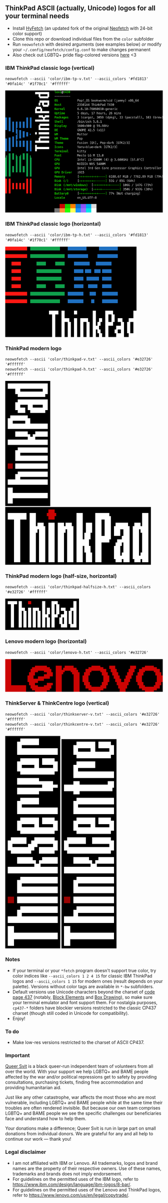 ## ThinkPad ASCII (actually, Unicode) logos for all your terminal needs ##

* Install [HyFetch](https://github.com/hykilpikonna/hyfetch) (an updated fork of the original [Neofetch](https://github.com/dylanaraps/neofetch) with 24-bit color support)
* Clone this repo *or* download individual files from the `color` subfolder
* Run `neowofetch` with desired arguments (see examples below) *or* modify your `~/.config/neofetch/config.conf` to make changes permanent
* Also check out LGBTQ+ pride flag-colored versions [here](https://github.com/roadkell/ascii-logos-uwu) <3

### IBM ThinkPad classic logo (vertical) ###
```
neowofetch --ascii 'color/ibm-tp-v.txt' --ascii_colors '#fd1813' '#0fa14c' '#1f70c1' '#ffffff'
```
![Neofetch with IBM ThinkPad classic logo (vertical)](./screenshots/ibm-tp-v-full.png?raw=true)

### IBM ThinkPad classic logo (horizontal) ###
```
neowofetch --ascii 'color/ibm-tp-h.txt' --ascii_colors '#fd1813' '#0fa14c' '#1f70c1' '#ffffff'
```
![IBM ThinkPad classic logo (horizontal)](./screenshots/ibm-tp-h.png?raw=true)

### ThinkPad modern logo ###
```
neowofetch --ascii 'color/thinkpad-v.txt' --ascii_colors '#e32726' '#ffffff'
neowofetch --ascii 'color/thinkpad-h.txt' --ascii_colors '#e32726' '#ffffff'
```
![ThinkPad modern logo (vertical)](./screenshots/thinkpad-v.png?raw=true)
![ThinkPad modern logo (horizontal)](./screenshots/thinkpad-h.png?raw=true)

### ThinkPad modern logo (half-size, horizontal) ###
```
neowofetch --ascii 'color/thinkpad-halfsize-h.txt' --ascii_colors '#e32726' '#ffffff'
```
![ThinkPad modern logo (half-size, horizontal)](./screenshots/thinkpad-halfsize-h.png?raw=true)

### Lenovo modern logo (horizontal) ###
```
neowofetch --ascii 'color/lenovo-h.txt' --ascii_colors '#e32726'
```
![Lenovo modern logo (horizontal)](./screenshots/lenovo-h.png?raw=true)

### ThinkServer & ThinkCentre logo (vertical) ###
```
neowofetch --ascii 'color/thinkserver-v.txt' --ascii_colors '#e32726' '#ffffff'
neowofetch --ascii 'color/thinkcentre-v.txt' --ascii_colors '#e32726' '#ffffff'
```
![ThinkServer logo (vertical)](./screenshots/thinkserver-v.png?raw=true)
![ThinkCentre logo (vertical)](./screenshots/thinkcentre-v.png?raw=true)

### Notes ###

* If your terminal or your `*fetch` program doesn't support true color, try color indices like `--ascii_colors 1 2 4 15` for classic IBM ThinkPad logos and `--ascii_colors 1 15` for modern ones (result depends on your palette). Versions without color tags are available in `*-bw` subfolders.
* Default versions use Unicode characters beyond the charset of [code page 437](https://en.wikipedia.org/wiki/Code_page_437) (notably, [Block Elements](https://en.wikipedia.org/wiki/Block_Elements) and [Box Drawing](https://en.wikipedia.org/wiki/Box_Drawing)), so make sure your terminal emulator and font support them. For nostalgia purposes, `cp437-*` folders have blockier versions restricted to the classic CP437 charset (though still coded in Unicode for compatibility).
* Enjoy!

### To do ###

* Make low-res versions restricted to the charset of ASCII CP437.

### Important ###

[Queer Svit](https://queersvit.org/) is a black queer-run independent team of volunteers from all over the world. With your support we help LGBTQ+ and BAME people affected by the war and/or political repressions get to safety by providing consultations, purchasing tickets, finding free accommodation and providing humanitarian aid.

‌‌Just like any other catastrophe, war affects the most those who are most vulnerable, including LGBTQ+ and BAME people while at the same time their troubles are often rendered invisible. But because our own team comprises LGBTQ+ and BAME people we see the specific challenges our beneficiaries face and understand how to help them.

‌Your donations make a difference; Queer Svit is run in large part on small donations from individual donors. We are grateful for any and all help to continue our work — thank you!

### Legal disclaimer ###

* I am not affiliated with IBM or Lenovo. All trademarks, logos and brand names are the property of their respective owners. Use of these names, trademarks and brands does not imply endorsement.
* For guidelines on the permitted uses of the IBM logo, refer to <https://www.ibm.com/design/language/ibm-logos/8-bar/>.
* For guidelines on the permitted uses of the Lenovo and ThinkPad logos, refer to <https://www.lenovo.com/us/en/legal/copytrade/>.
